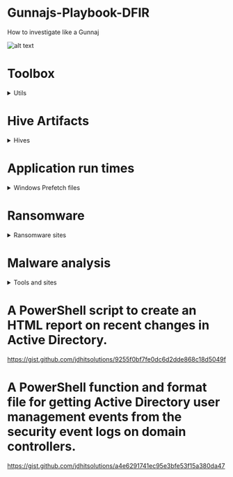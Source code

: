# Gunnajs-Playbook-DFIR

How to investigate like a Gunnaj

![alt text](https://github.com/GunzyPunzy/Gunnajs-Playbook-IR/blob/main/anfader-forensics.png)

# Toolbox
<details>
  <summary> Utils </summary> 

### Autopsy
https://www.autopsy.com/

### Registry Explorer
https://ericzimmerman.github.io/#!index.md

### Prefetch Parser (PECmd.exe)
https://ericzimmerman.github.io/#!index.md

### Forensicator
https://github.com/Johnng007/Live-Forensicator

</details>

# Hive Artifacts

<details>
    <summary> Hives </summary> 

  ### Registry paths
  
  <details>
    <summary> Time Zone </summary> 
  
  ```
  SYSTEM\CurrentControlSet\Control\TimeZoneInformation
  ```
  </details>
  
  <details>
    <summary> User Information </summary> 
  
  ```
  SAM\Domains\Account\Users
  ```
  </details>
  
  <details>
    <summary> Recent Files </summary> 

  ```
  NTUSER.DAT\Software\Microsoft\Windows\CurrentVersion\Explorer\RecentDocs
  ```
  </details>

  <details>
    <summary> Device Identification </summary> 

  ### Plugged Devices
  ```
  SYSTEM\CurrentControlSet\Enum\USBSTOR
  ```
  ```
  SYSTEM\CurrentControlSet\Enum\USB
  ```
  ### USB device Volume Name
  ```
  SOFTWARE\Microsoft\Windows Portable Devices\Devices
  ```
  </details>
  
</details>

# Application run times

<details>
    <summary> Windows Prefetch files </summary> 
    
  ### Last run times of applications & the number of times the application was run
  #### Prefetch files are located in the *C:\Windows\Prefetch* directory
  #### Parse Prefetch file
  ```
  PECmd.exe -f <path-to-Prefetch-files> --csv <path-to-save-csv>
  ```
  #### Parse Prefetch directory
  ```
  PECmd.exe -d <path-to-Prefetch-files> --csv <path-to-save-csv>
  ```
  
</details>


# Ransomware 
<details>
  <summary> Ransomware sites </summary> 

 ### Ransomware URL's 
  <details>
    <summary> Ransomware Onion URL's </summary> 
 
  https://www.ransomlook.io/groups
  
  </details>
  
  <details>
    <summary> Recent Posts </summary> 
  
  https://ransomwatch.telemetry.ltd/#/recentposts
  
  </details>

  <details>
    <summary> Public Decryption keys </summary> 
  
  https://www.nomoreransom.org/en/index.html
  
  </details>

</details>

# Malware analysis
<details>
  <summary> Tools and sites </summary> 

  <details>
    <summary> Sites for malware analysis </summary> 
  
  https://www.virustotal.com/gui/home/upload

  https://any.run/
  
  
  </details>



</details>


# A PowerShell script to create an HTML report on recent changes in Active Directory.
https://gist.github.com/jdhitsolutions/9255f0bf7fe0dc6d2dde868c18d5049f

# A PowerShell function and format file for getting Active Directory user management events from the security event logs on domain controllers.
https://gist.github.com/jdhitsolutions/a4e6291741ec95e3bfe53f15a380da47
